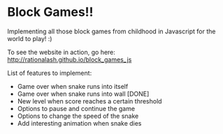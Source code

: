 Block Games!!
==============

Implementing all those block games from childhood in Javascript for the world to play! :)


To see the website in action, go here: http://rationalash.github.io/block_games_js

List of features to implement:

 * Game over when snake runs into itself
 * Game over when snake runs into wall [DONE]
 * New level when score reaches a certain threshold
 * Options to pause and continue the game
 * Options to change the speed of the snake
 * Add interesting animation when snake dies